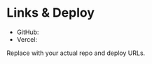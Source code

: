 # Links & Deploy

- GitHub: <repo-link>
- Vercel: <vercel-link>

Replace with your actual repo and deploy URLs.
